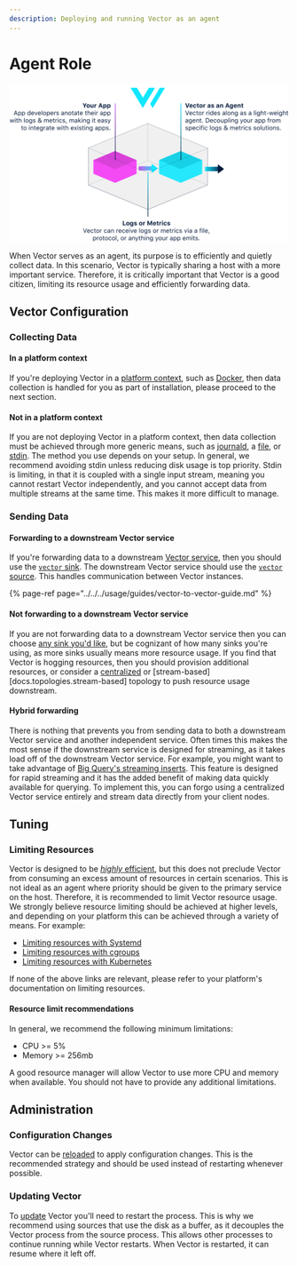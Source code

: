 ```yaml
---
description: Deploying and running Vector as an agent
---
```


# Agent Role

![](../../../assets/agent.svg)

When Vector serves as an agent, its purpose is to efficiently and quietly
collect data. In this scenario, Vector is typically sharing a host with a more
important service. Therefore, it is critically important that Vector is a good
citizen, limiting its resource usage and efficiently forwarding data.

## Vector Configuration

### Collecting Data

#### In a platform context

If you're deploying Vector in a [platform context][docs.platforms], such as
[Docker][docs.docker], then data collection is handled for you as part of
installation, please proceed to the next section.

#### Not in a platform context

If you are not deploying Vector in a platform context, then data collection
must be achieved through more generic means, such as [journald][url.journald],
a [file][docs.file_source], or [stdin][docs.stdin_source]. The method you use
depends on your setup. In general, we recommend avoiding stdin unless reducing
disk usage is top priority. Stdin is limiting, in that it is coupled with a
single input stream, meaning you cannot restart Vector independently, and you
cannot accept data from multiple streams at the same time. This makes it more
difficult to manage.

### Sending Data

#### Forwarding to a downstream Vector service

If you're forwarding data to a downstream [Vector service][docs.service_role],
then you should use the [`vector` sink][docs.vector_sink]. The downstream
Vector service should use the [`vector` source][docs.vector_source]. This
handles communication between Vector instances.

{% page-ref page="../../../usage/guides/vector-to-vector-guide.md" %}

#### Not forwarding to a downstream Vector service

If you are not forwarding data to a downstream Vector service then you can
choose [any sink you'd like][docs.sinks], but be cognizant of how many sinks
you're using, as more sinks usually means more resource usage. If you find
that Vector is hogging resources, then you should provision additional
resources, or consider a [centralized][docs.topologies.centralized] or
[stream-based][docs.topologies.stream-based] topology to push resource usage
downstream.

#### Hybrid forwarding

There is nothing that prevents you from sending data to both a downstream
Vector service and another independent service. Often times this makes the
most sense if the downstream service is designed for streaming, as it takes
load off of the downstream Vector service. For example, you might want to take
advantage of [Big Query's streaming inserts][url.big_query_streaming]. This
feature is designed for rapid streaming and it has the added benefit of making
data quickly available for querying. To implement this, you can forgo using a
centralized Vector service entirely and stream data directly from your client
nodes.

## Tuning

### Limiting Resources

Vector is designed to be [_highly_ efficient][docs.performance], but this does
not preclude Vector from consuming an excess amount of resources in certain
scenarios. This is not ideal as an agent where priority should be given to the
primary service on the host. Therefore, it is recommended to limit Vector
resource usage. We strongly believe resource limiting should be achieved at
higher levels, and depending on your platform this can be achieved through a
variety of means. For example:

* [Limiting resources with Systemd][url.systemd_limit_resources]
* [Limiting resources with cgroups][url.cgroups_limit_resources]
* [Limiting resources with Kubernetes][url.kubernetes_limit_resources]

If none of the above links are relevant, please refer to your platform's
documentation on limiting resources.

#### Resource limit recommendations

In general, we recommend the following  minimum limitations:

* CPU &gt;= 5%
* Memory &gt;= 256mb

A good resource manager will allow Vector to use more CPU and memory when
available. You should not have to provide any additional limitations.

## Administration

### Configuration Changes

Vector can be [reloaded][docs.reloading] to apply configuration changes.
This is the recommended strategy and should be used instead of restarting
whenever possible.

### Updating Vector

To [update][docs.updating] Vector you'll need to restart the process. This
is why we recommend using sources that use the disk as a buffer, as it decouples
the Vector process from the source process. This allows other processes to
continue running while Vector restarts. When Vector is restarted, it can resume
where it left off.


[docs.docker]: ../../..docs/setup/installation/platforms/docker.md
[docs.file_source]: ../../../usage/configuration/sources/file.md
[docs.performance]: ../../..docs/performance.md
[docs.platforms]: ../../..docs/setup/installation/platforms
[docs.reloading]: ../../..docs/usage/administration/reloading.md
[docs.service_role]: ../../../setup/deployment/roles/service.md
[docs.sinks]: ../../..docs/usage/configuration/sinks
[docs.stdin_source]: ../../../usage/configuration/sources/stdin.md
[docs.topologies.centralized]: ../../..docs/setup/deployment/topologies.md#centralized
[docs.updating]: ../../..docs/usage/administration/updating.md
[docs.vector_sink]: ../../../usage/configuration/sinks/vector.md
[docs.vector_source]: ../../../usage/configuration/sources/vector.md
[url.big_query_streaming]: https://cloud.google.com/bigquery/streaming-data-into-bigquery
[url.cgroups_limit_resources]: https://the.binbashtheory.com/control-resources-cgroups/
[url.journald]: https://www.freedesktop.org/software/systemd/man/systemd-journald.service.html
[url.kubernetes_limit_resources]: https://kubernetes.io/docs/tasks/configure-pod-container/assign-cpu-resource/
[url.systemd_limit_resources]: https://www.freedesktop.org/software/systemd/man/systemd.resource-control.html
